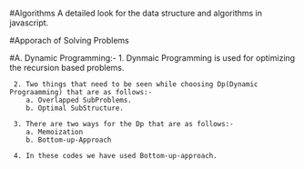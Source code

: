 #Algorithms
A detailed look for the data structure and algorithms in javascript.


#Apporach of Solving Problems

  #A. Dynamic Programming:- 
     1. Dynmaic Programming is used for optimizing the recursion based problems.
  
     2. Two things that need to be seen while choosing Dp(Dynamic Prograamming) that are as follows:- 
        a. Overlapped SubProblems.
        b. Optimal SubStructure.
  
     3. There are two ways for the Dp that are as follows:- 
        a. Memoization
        b. Bottom-up-Approach
  
     4. In these codes we have used Bottom-up-approach.  

